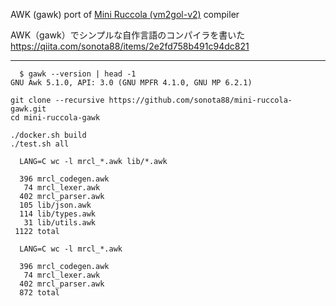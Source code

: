 AWK (gawk) port of [Mini Ruccola (vm2gol-v2)](https://github.com/sonota88/vm2gol-v2) compiler

AWK（gawk）でシンプルな自作言語のコンパイラを書いた  
https://qiita.com/sonota88/items/2e2fd758b491c94dc821

---

```
  $ gawk --version | head -1
GNU Awk 5.1.0, API: 3.0 (GNU MPFR 4.1.0, GNU MP 6.2.1)

```

```
git clone --recursive https://github.com/sonota88/mini-ruccola-gawk.git
cd mini-ruccola-gawk

./docker.sh build
./test.sh all
```

```
  LANG=C wc -l mrcl_*.awk lib/*.awk

  396 mrcl_codegen.awk
   74 mrcl_lexer.awk
  402 mrcl_parser.awk
  105 lib/json.awk
  114 lib/types.awk
   31 lib/utils.awk
 1122 total

  LANG=C wc -l mrcl_*.awk

  396 mrcl_codegen.awk
   74 mrcl_lexer.awk
  402 mrcl_parser.awk
  872 total
```
